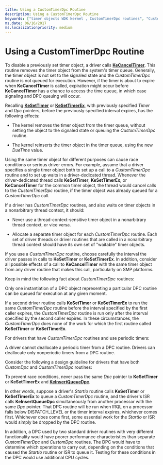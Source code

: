 ```yaml
---
title: Using a CustomTimerDpc Routine
description: Using a CustomTimerDpc Routine
keywords: ["timer objects WDK kernel , CustomTimerDpc routines", "CustomTimerDpc", "disabling timer objects", "timer objects WDK kernel , disabling", "periodic timers WDK kernel", "queuing timer objects", "timer objects WDK kernel , expirations", "timer expirations WDK kernel", "expired timers WDK kernel"]
ms.date: 06/16/2017
ms.localizationpriority: medium
---
```


# Using a CustomTimerDpc Routine





To disable a previously set timer object, a driver calls [**KeCancelTimer**](/windows-hardware/drivers/ddi/wdm/nf-wdm-kecanceltimer). This routine removes the timer object from the system's timer queue. Generally, the timer object is not set to the signaled state and the *CustomTimerDpc* routine is not queued for execution. However, if the timer is about to expire when **KeCancelTimer** is called, expiration might occur before **KeCancelTimer** has a chance to access the time queue, in which case signaling and DPC queuing will occur.

Recalling [**KeSetTimer**](/windows-hardware/drivers/ddi/wdm/nf-wdm-kesettimer) or [**KeSetTimerEx**](/windows-hardware/drivers/ddi/wdm/nf-wdm-kesettimerex), with previously specified *Timer* and *Dpc* pointers, before the previously specified interval expires, has the following effects:

-   The kernel removes the timer object from the timer queue, without setting the object to the signaled state or queuing the *CustomTimerDpc* routine.

-   The kernel reinserts the timer object in the timer queue, using the new *DueTime* value.

Using the same timer object for different purposes can cause race conditions or serious driver errors. For example, assume that a driver specifies a single timer object both to set up a call to a *CustomTimerDpc* routine and to set up waits in a driver-dedicated thread. Whenever the driver-dedicated thread calls **KeSetTimer**, **KeSetTimerEx**, or **KeCancelTimer** for the common timer object, the thread would cancel calls to the *CustomTimerDpc* routine, if the timer object was already queued for a *CustomTimerDpc* call.

If a driver has *CustomTimerDpc* routines, and also waits on timer objects in a nonarbitrary thread context, it should:

-   Never use a thread-context-sensitive timer object in a nonarbitrary thread context, or vice versa.

-   Allocate a separate timer object for each *CustomTimerDpc* routine. Each set of driver threads or driver routines that are called in a nonarbitrary thread context should have its own set of "waitable" timer objects.

If you use a *CustomTimerDpc* routine, choose carefully the interval the driver passes in calls to **KeSetTimer** or **KeSetTimerEx**. In addition, consider all possible effects of a call to **KeCancelTimer** with the same timer object from any driver routine that makes this call, particularly on SMP platforms.

Keep in mind the following fact about *CustomTimerDpc* routines:

Only one instantiation of a DPC object representing a particular DPC routine can be queued for execution at any given moment.

If a second driver routine calls **KeSetTimer** or **KeSetTimerEx** to run the same *CustomTimerDpc* routine before the interval specified by the first caller expires, the *CustomTimerDpc* routine is run only after the interval specified by the second caller expires. In these circumstances, the *CustomTimerDpc* does none of the work for which the first routine called **KeSetTimer** or **KeSetTimerEx**.

For drivers that have *CustomTimerDpc* routines and use periodic timers:

A driver cannot deallocate a periodic timer from a DPC routine. Drivers can deallocate only nonperiodic timers from a DPC routine.

Consider the following a design guideline for drivers that have both *CustomDpc* and *CustomTimerDpc* routines:

To prevent race conditions, never pass the same *Dpc* pointer to **KeSetTimer** or **KeSetTimerEx** and [**KeInsertQueueDpc**](/windows-hardware/drivers/ddi/wdm/nf-wdm-keinsertqueuedpc).

In other words, suppose a driver's *StartIo* routine calls **KeSetTimer** or **KeSetTimerEx** to queue a *CustomTimerDpc* routine, and the driver's ISR calls **KeInsertQueueDpc** simultaneously from another processor with the same *Dpc* pointer. That DPC routine will be run when IRQL on a processor falls below DISPATCH\_LEVEL or the timer interval expires, whichever comes first. Whichever does come first, some essential work for the *StartIo* or ISR would simply be dropped by the DPC routine.

In addition, a DPC used by two standard driver routines with very different functionality would have poorer performance characteristics than separate *CustomTimerDpc* and *CustomDpc* routines. The DPC would have to determine which operations to carry out, depending on the conditions that caused the *StartIo* routine or ISR to queue it. Testing for these conditions in the DPC would use additional CPU cycles.

 

